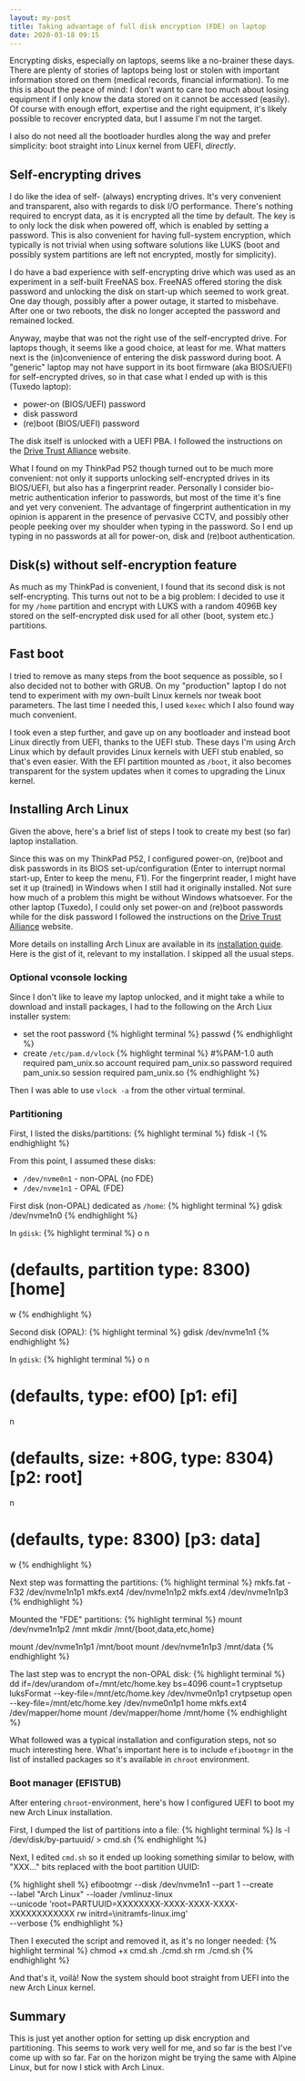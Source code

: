 ```yaml
---
layout: my-post
title: Taking advantage of full disk encryption (FDE) on laptop
date: 2020-03-18 09:15
---
```


Encrypting disks, especially on laptops, seems like a no-brainer these days.
There are plenty of stories of laptops being lost or stolen with important
information stored on them (medical records, financial information).  To me this
is about the peace of mind: I don't want to care too much about losing equipment
if I only know the data stored on it cannot be accessed (easily).  Of course
with enough effort, expertise and the right equipment, it's likely possible to
recover encrypted data, but I assume I'm not the target.

I also do not need all the bootloader hurdles along the way and prefer
simplicity: boot straight into Linux kernel from UEFI, _directly_.

## Self-encrypting drives

I do like the idea of self- (always) encrypting drives.  It's very convenient
and transparent, also with regards to disk I/O performance.  There's nothing
required to encrypt data, as it is encrypted all the time by default.  The key
is to only lock the disk when powered off, which is enabled by setting a
password.  This is also convenient for having full-system encryption, which
typically is not trivial when using software solutions like LUKS (boot and
possibly system partitions are left not encrypted, mostly for simplicity).

I do have a bad experience with self-encrypting drive which was used as an
experiment in a self-built FreeNAS box.  FreeNAS offered storing the disk
password and unlocking the disk on start-up which seemed to work great.  One day
though, possibly after a power outage, it started to misbehave.  After one or
two reboots, the disk no longer accepted the password and remained locked.

Anyway, maybe that was not the right use of the self-encrypted drive.  For
laptops though, it seems like a good choice, at least for me.  What matters next
is the (in)convenience of entering the disk password during boot.  A "generic"
laptop may not have support in its boot firmware (aka BIOS/UEFI) for
self-encrypted drives, so in that case what I ended up with is this (Tuxedo
laptop):

* power-on (BIOS/UEFI) password
* disk password
* (re)boot (BIOS/UEFI) password

The disk itself is unlocked with a UEFI PBA.  I followed the instructions on the
[Drive Trust
Alliance](https://github.com/Drive-Trust-Alliance/sedutil/wiki/Encrypting-your-drive)
website.

What I found on my ThinkPad P52 though turned out to be much more convenient:
not only it supports unlocking self-encrypted drives in its BIOS/UEFI, but also
has a fingerprint reader.  Personally I consider bio-metric authentication
inferior to passwords, but most of the time it's fine and yet very convenient.
The advantage of fingerprint authentication in my opinion is apparent in the
presence of pervasive CCTV, and possibly other people peeking over my shoulder
when typing in the password.  So I end up typing in no passwords at all for
power-on, disk and (re)boot authentication.

## Disk(s) without self-encryption feature

As much as my ThinkPad is convenient, I found that its second disk is not
self-encrypting.  This turns out not to be a big problem: I decided to use it
for my `/home` partition and encrypt with LUKS with a random 4096B key stored on
the self-encrypted disk used for all other (boot, system etc.) partitions.

## Fast boot

I tried to remove as many steps from the boot sequence as possible, so I also
decided not to bother with GRUB.  On my "production" laptop I do not tend to
experiment with my own-built Linux kernels nor tweak boot parameters.  The last
time I needed this, I used `kexec` which I also found way much convenient.

I took even a step further, and gave up on any bootloader and instead boot Linux
directly from UEFI, thanks to the UEFI stub.  These days I'm using Arch Linux
which by default provides Linux kernels with UEFI stub enabled, so that's even
easier.  With the EFI partition mounted as `/boot`, it also becomes transparent
for the system updates when it comes to upgrading the Linux kernel.

## Installing Arch Linux

Given the above, here's a brief list of steps I took to create my best (so far)
laptop installation.

Since this was on my ThinkPad P52, I configured power-on, (re)boot and disk
passwords in its BIOS set-up/configuration (Enter to interrupt normal start-up,
Enter to keep the menu, F1).  For the fingerprint reader, I might have set it up
(trained) in Windows when I still had it originally installed.  Not sure how
much of a problem this might be without Windows whatsoever.  For the other
laptop (Tuxedo), I could only set power-on and (re)boot passwords while for the
disk password I followed the instructions on the [Drive Trust
Alliance](https://github.com/Drive-Trust-Alliance/sedutil/wiki/Encrypting-your-drive)
website.

More details on installing Arch Linux are available in its [installation
guide](https://wiki.archlinux.org/index.php/Installation_guide).  Here is the
gist of it, relevant to my installation.  I skipped all the usual steps.

### Optional vconsole locking

Since I don't like to leave my laptop unlocked, and it might take a while to
download and install packages, I had to the following on the Arch Liux installer
system:

- set the root password
{% highlight terminal %}
passwd
{% endhighlight %}
- create `/etc/pam.d/vlock`
{% highlight terminal %}
#%PAM-1.0
auth required pam_unix.so
account required pam_unix.so
password required pam_unix.so
session required pam_unix.so
{% endhighlight %}

Then I was able to use `vlock -a` from the other virtual terminal.

### Partitioning

First, I listed the disks/partitions:
{% highlight terminal %}
fdisk -l
{% endhighlight %}

From this point, I assumed these disks:
- `/dev/nvme0n1` - non-OPAL (no FDE)
- `/dev/nvme1n1` - OPAL (FDE)

First disk (non-OPAL) dedicated as `/home`:
{% highlight terminal %}
gdisk /dev/nvme1n0
{% endhighlight %}

In `gdisk`:
{% highlight terminal %}
o
n
# (defaults, partition type: 8300) [home]
w
{% endhighlight %}

Second disk (OPAL):
{% highlight terminal %}
gdisk /dev/nvme1n1
{% endhighlight %}

In `gdisk`:
{% highlight terminal %}
o
n
# (defaults, type: ef00) [p1: efi]
n
# (defaults, size: +80G, type: 8304) [p2: root]
n
# (defaults, type: 8300) [p3: data]
w
{% endhighlight %}

Next step was formatting the partitions:
{% highlight terminal %}
mkfs.fat -F32 /dev/nvme1n1p1
mkfs.ext4 /dev/nvme1n1p2
mkfs.ext4 /dev/nvme1n1p3
{% endhighlight %}

Mounted the "FDE" partitions:
{% highlight terminal %}
mount /dev/nvme1n1p2 /mnt
mkdir /mnt/{boot,data,etc,home}

mount /dev/nvme1n1p1 /mnt/boot
mount /dev/nvme1n1p3 /mnt/data
{% endhighlight %}

The last step was to encrypt the non-OPAL disk:
{% highlight terminal %}
dd if=/dev/urandom of=/mnt/etc/home.key bs=4096 count=1
cryptsetup luksFormat --key-file=/mnt/etc/home.key /dev/nvme0n1p1
crytpsetup open --key-file=/mnt/etc/home.key /dev/nvme0n1p1 home
mkfs.ext4 /dev/mapper/home
mount /dev/mapper/home /mnt/home
{% endhighlight %}

What followed was a typical installation and configuration steps, not so much
interesting here.  What's important here is to include `efibootmgr` in the list
of installed packages so it's available in `chroot` environment.

### Boot manager (EFISTUB)

After entering `chroot`-environment, here's how I configured UEFI to boot my new
Arch Linux installation.

First, I dumped the list of partitions into a file:
{% highlight terminal %}
ls -l /dev/disk/by-partuuid/ > cmd.sh
{% endhighlight %}

Next, I edited `cmd.sh` so it ended up looking something similar to below, with
"XXX..." bits replaced with the boot partition UUID:

{% highlight shell %}
efibootmgr --disk /dev/nvme1n1 --part 1 --create \
           --label "Arch Linux" --loader /vmlinuz-linux \
		   --unicode 'root=PARTUUID=XXXXXXXX-XXXX-XXXX-XXXX-XXXXXXXXXXXX rw initrd=\initramfs-linux.img' \
		   --verbose
{% endhighlight %}

Then I executed the script and removed it, as it's no longer needed:
{% highlight terminal %}
chmod +x cmd.sh
./cmd.sh
rm ./cmd.sh
{% endhighlight %}

And that's it, voilà!  Now the system should boot straight from UEFI into the
new Arch Linux kernel.

## Summary

This is just yet another option for setting up disk encryption and
partitioning.  This seems to work very well for me, and so far is the best I've
come up with so far.  Far on the horizon might be trying the same with Alpine
Linux, but for now I stick with Arch Linux.
